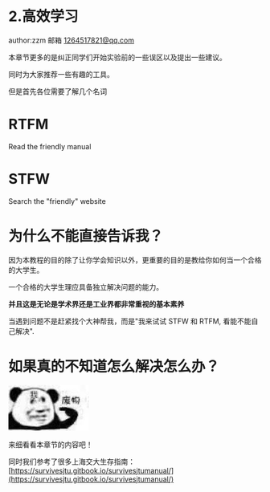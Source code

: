 # 2.高效学习

author:zzm 邮箱 1264517821@qq.com

本章节更多的是纠正同学们开始实验前的一些误区以及提出一些建议。

同时为大家推荐一些有趣的工具。

但是首先各位需要了解几个名词

# RTFM

Read the friendly manual

# STFW

Search the "friendly" website

# 为什么不能直接告诉我？

因为本教程的目的除了让你学会知识以外，更重要的目的是教给你如何当一个合格的大学生。

一个合格的大学生理应具备独立解决问题的能力。

<strong>并且这是无论是学术界还是工业界都非常重视的基本素养</strong>

当遇到问题不是赶紧找个大神帮我，而是"我来试试 STFW 和 RTFM, 看能不能自己解决".

# 如果真的不知道怎么解决怎么办？

![](static/boxcnSmy1oqFO1glYIYGRZ9NhEb.jpg)

来细看看本章节的内容吧！

同时我们参考了很多上海交大生存指南：[https://survivesjtu.gitbook.io/survivesjtumanual/](https://survivesjtu.gitbook.io/survivesjtumanual/)
